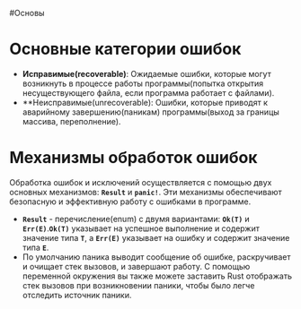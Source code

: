 #Основы 

# Основные категории ошибок
* **Исправимые(recoverable)**: Ожидаемые ошибки, которые могут возникнуть в процессе работы программы(попытка открытия несуществующего файла, если программа работает с файлами). 
* **Неисправимые(unrecoverable): Ошибки, которые приводят к аварийному завершению(паникам) программы(выход за границы массива, переполнение).

# Механизмы обработок ошибок
Обработка ошибок и исключений осуществляется с помощью двух основных механизмов: **`Result`** и **`panic!`**. Эти механизмы обеспечивают безопасную и эффективную работу с ошибками в программе.
* **`Result`** - перечисление(enum) с двумя вариантами: **`Ok(T)`** и **`Err(E)`**.**`Ok(T)`** указывает на успешное выполнение и содержит значение типа **`T`**, а **`Err(E)`** указывает на ошибку и содержит значение типа **`E`**.
* По умолчанию паника выводит сообщение об ошибке, раскручивает и очищает стек вызовов, и завершают работу. С помощью переменной окружения вы также можете заставить Rust отображать стек вызовов при возникновении паники, чтобы было легче отследить источник паники.